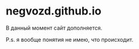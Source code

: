# negvozd.github.io
В данный момент сайт дополняется.

P.s. я вообще понятия не имею, что происходит.
<head>
<!--  <meta http-equiv="refresh" content="0; url="https://negvozd.github.io/">-->
                                                                                    </head>
